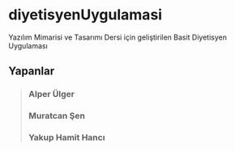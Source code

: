 # diyetisyenUygulamasi
Yazılım Mimarisi ve Tasarımı Dersi için geliştirilen Basit Diyetisyen Uygulaması

## Yapanlar
> ### Alper Ülger
> ### Muratcan Şen
> ### Yakup Hamit Hancı
